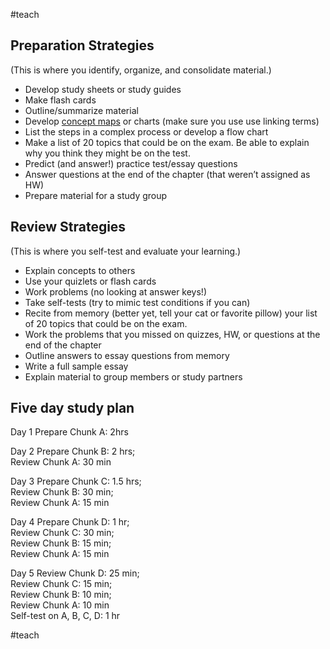 #teach 

## Preparation Strategies

(This is where you identify, organize, and consolidate material.)


-   Develop study sheets or study guides
-   Make flash cards
-   Outline/summarize material
-   Develop [concept maps](https://live-learning-strategies-center.pantheonsite.io/how-to-study/studying-for-and-taking-exams/concept-maps/) or charts (make sure you use use linking terms)
-   List the steps in a complex process or develop a flow chart
-   Make a list of 20 topics that could be on the exam. Be able to explain why you think they might be on the test.
-   Predict (and answer!) practice test/essay questions
-   Answer questions at the end of the chapter (that weren’t assigned as HW)
-   Prepare material for a study group

## Review Strategies

(This is where you self-test and evaluate your learning.)


-   Explain concepts to others
-   Use your quizlets or flash cards
-   Work problems (no looking at answer keys!)
-   Take self-tests (try to mimic test conditions if you can)
-   Recite from memory (better yet, tell your cat or favorite pillow) your list of 20 topics that could be on the exam.
-   Work the problems that you missed on quizzes, HW, or questions at the end of the chapter
-   Outline answers to essay questions from memory
-   Write a full sample essay
-   Explain material to group members or study partners

## Five day study plan

Day 1
Prepare Chunk A: 2hrs


Day 2
Prepare Chunk B: 2 hrs;  
Review Chunk A: 30 min

Day 3
Prepare Chunk C: 1.5 hrs;  
Review Chunk B: 30 min;  
Review Chunk A: 15 min

Day 4
Prepare Chunk D: 1 hr;  
Review Chunk C: 30 min;  
Review Chunk B: 15 min;  
Review Chunk A: 15 min

Day 5
Review Chunk D: 25 min;  
Review Chunk C: 15 min;  
Review Chunk B: 10 min;  
Review Chunk A: 10 min  
Self-test on A, B, C, D: 1 hr






#teach